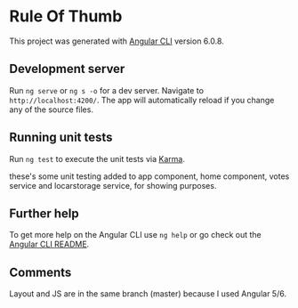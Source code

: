 # Rule Of Thumb

This project was generated with [Angular CLI](https://github.com/angular/angular-cli) version 6.0.8.

## Development server

Run `ng serve` or `ng s -o` for a dev server. Navigate to `http://localhost:4200/`. The app will automatically reload if you change any of the source files.

## Running unit tests

Run `ng test` to execute the unit tests via [Karma](https://karma-runner.github.io).

these's some unit testing added to app component, home component, votes service and locarstorage service, for showing purposes.

## Further help

To get more help on the Angular CLI use `ng help` or go check out the [Angular CLI README](https://github.com/angular/angular-cli/blob/master/README.md).

## Comments

Layout and JS are in the same branch (master) because I used Angular 5/6.
